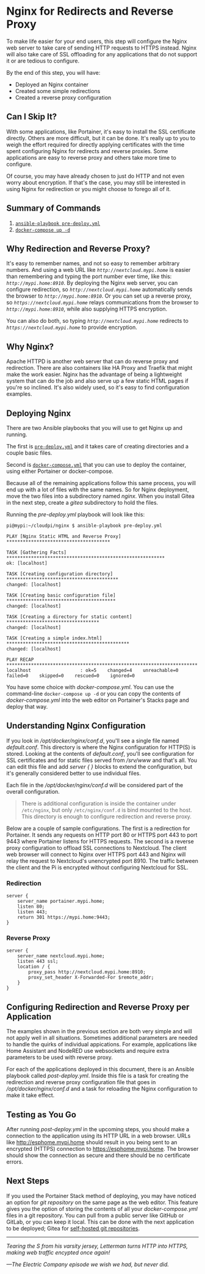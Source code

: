 # Nginx for Redirects and Reverse Proxy
To make life easier for your end users, this step will configure the Nginx web server to take care of sending HTTP requests to HTTPS instead. Nginx will also take care of SSL offloading for any applications that do not support it or are tedious to configure. 

By the end of this step, you will have:
* Deployed an Nginx container
* Created some simple redirections
* Created a reverse proxy configuration

## Can I Skip It?
With some applications, like Portainer, it's easy to install the SSL certificate directly. Others are more difficult, but it can be done. It's really up to you to weigh the effort required for directly applying certificates with the time spent configuring Nginx for redirects and reverse proxies. Some applications are easy to reverse proxy and others take more time to configure.

Of course, you may have already chosen to just do HTTP and not even worry about encryption. If that's the case, you may still be interested in using Nginx for redirection or you might choose to forego all of it.

## Summary of Commands
1. [`ansible-playbook pre-deploy.yml`](https://github.com/DavesCodeMusings/CloudPi/blob/main/nginx/pre-deploy.yml)
2. [`docker-compose up -d`](https://github.com/DavesCodeMusings/CloudPi/blob/main/nginx/docker-compose.yml)

## Why Redirection and Reverse Proxy?
It's easy to remember names, and not so easy to remember arbitrary numbers. And using a web URL like _`http://nextcloud.mypi.home`_ is easier than remembering and typing the port number ever time, like this: _`http://mypi.home:8910`_. By deploying the Nginx web server, you can configure redirection, so _`http://nextcloud.mypi.home`_ automatically sends the browser to _`http://mypi.home:8910`_. Or you can set up a reverse proxy, so _`https://nextcloud.mypi.home`_ relays communications from the browser to _`http://mypi.home:8910`_, while also supplying HTTPS encryption.

You can also do both, so typing _`http://nextcloud.mypi.home`_ redirects to _`https://nextcloud.mypi.home`_ to provide encryption.

## Why Nginx?
Apache HTTPD is another web server that can do reverse proxy and redirection. There are also containers like HA Proxy and Traefik that might make the work easier. Nginx has the advantage of being a lightweight system that can do the job and also serve up a few static HTML pages if you're so inclined. It's also widely used, so it's easy to find configuration examples.

## Deploying Nginx
There are two Ansible playbooks that you will use to get Nginx up and running.

The first is [`pre-deploy.yml`](https://github.com/DavesCodeMusings/CloudPi/blob/main/nginx/pre-deploy.yml) and it takes care of creating directories and a couple basic files.

Second is [`docker-compose.yml`](https://github.com/DavesCodeMusings/CloudPi/blob/main/nginx/docker-compose.yml) that you can use to deploy the container, using either Portainer or docker-compose.

Because all of the remaining applications follow this same process, you will end up with a lot of files with the same names. So for Nginx deployment, move the two files into a subdirectory named _nginx_. When you install Gitea in the next step, create a _gitea_ subdirectory to hold the files.

Running the _pre-deploy.yml_ playbook will look like this:

```
pi@mypi:~/cloudpi/nginx $ ansible-playbook pre-deploy.yml

PLAY [Nginx Static HTML and Reverse Proxy] **************************************

TASK [Gathering Facts] **********************************************************
ok: [localhost]

TASK [Creating configuration directory] *****************************************
changed: [localhost]

TASK [Creating basic configuration file] ****************************************
changed: [localhost]

TASK [Creating a directory for static content] **********************************
changed: [localhost]

TASK [Creating a simple index.html] *********************************************
changed: [localhost]

PLAY RECAP **********************************************************************
localhost                  : ok=5    changed=4    unreachable=0    failed=0    skipped=0    rescued=0    ignored=0
```

You have some choice with _docker-compose.yml_. You can use the command-line `docker-compose up -d` or you can copy the contents of _docker-compose.yml_ into the web editor on Portainer's Stacks page and deploy that way.

## Understanding Nginx Configuration
If you look in _/opt/docker/nginx/conf.d_, you'll see a single file named _default.conf_. This directory is where the Nginx configuration for HTTP(S) is stored. Looking at the contents of _default.conf_, you'll see configuration for SSL certificates and for static files served from _/srv/www_ and that's all. You can edit this file and add _server { }_ blocks to extend the configuration, but it's generally considered better to use individual files.

Each file in the _/opt/docker/nginx/conf.d_ will be considered part of the overall configuration.

>There is additional configuration is inside the container under `/etc/nginx`, but only `/etc/nginx/conf.d` is bind mounted to the host. This directory is enough to configure redirection and reverse proxy.

Below are a couple of sample configurations. The first is a redirection for Portainer. It sends any requests on HTTP port 80 or HTTPS port 443 to port 9443 where Portainer listens for HTTPS requests. The second is a reverse proxy configuration to offload SSL connections to Nextcloud. The client web browser will connect to Nginx over HTTPS port 443 and Nginx will relay the request to Nextcloud's unencrypted port 8910. The traffic between the client and the Pi is encrypted without configuring Nextcloud for SSL.

### Redirection
```
server {
    server_name portainer.mypi.home;
    listen 80;
    listen 443;
    return 301 https://mypi.home:9443;
}
```

### Reverse Proxy
```
server {
    server_name nextcloud.mypi.home;
    listen 443 ssl;
    location / {
        proxy_pass http://nextcloud.mypi.home:8910;
        proxy_set_header X-Forwarded-For $remote_addr;
    }
}
```

## Configuring Redirection and Reverse Proxy per Application
The examples shown in the previous section are both very simple and will not apply well in all situations. Sometimes additional parameters are needed to handle the quirks of individual appications. For example, applications like Home Assistant and NodeRED use websockets and require extra parameters to be used with reverse proxy.

For each of the applications deployed in this document, there is an Ansible playbook called _post-deploy.yml_. Inside this file is a task for creating the redirection and reverse proxy configuration file that goes in _/opt/docker/nginx/conf.d_ and a task for reloading the Nginx configuration to make it take effect.

## Testing as You Go
After running _post-deploy.yml_ in the upcoming steps, you should make a connection to the application using its HTTP URL in a web browser. URLs like http://esphome.mypi.home should result in you being sent to an encrypted (HTTPS) connection to https://esphome.mypi.home. The browser should show the connection as secure and there should be no certificate errors.

## Next Steps
If you used the Portainer Stack method of deploying, you may have noticed an option for _git repository_ on the same page as the web editor. This feature gives you the option of storing the contents of all your _docker-compose.yml_ files in a git repository. You can pull from a public server like GitHub or GitLab, or you can keep it local. This can be done with the next application to be deployed; Gitea for [self-hosted git repositories](deploy-git-server-stack.md).

___

_Tearing the S from his varsity jersey, Letterman turns HTTP into HTTPS, making web traffic encypted once again!_

_&mdash;The Electric Company episode we wish we had, but never did._
